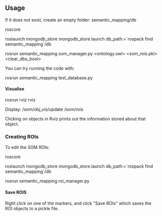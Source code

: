## Usage
If it does not exist, create an empty folder:   semantic_mapping/db

roscore

roslaunch mongodb_store mongodb_store.launch db_path:=\`rospack find semantic_mapping\`/db

rosrun semantic_mapping som_manager.py <ontology.owl> <som_rois.pkl> <clear_dbs_bool>

You can try running the code with:

rosrun semantic_mapping test_database.py

#### Visualise
rosrun rviz rviz

Display:
/som/obj_vis/update
/som/rois

Clicking on objects in Rviz prints out the information stored about that object.


### Creating ROIs
To edit the SOM ROIs:

roscore

roslaunch mongodb_store mongodb_store.launch db_path:=\`rospack find semantic_mapping\`/db

rosrun semantic_mapping roi_manager.py

#### Save ROIS
Right click on one of the markers, and click "Save ROIs" which saves the ROI objects to a pickle file.
